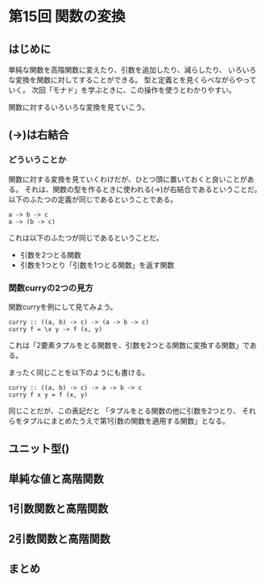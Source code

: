 第15回 関数の変換
=================

はじめに
--------

単純な関数を高階関数に変えたり、引数を追加したり、減らしたり、
いろいろな変換を関数に対してすることができる。
型と定義とを見くらべながらやっていく。
次回「モナド」を学ぶときに、この操作を使うとわかりやすい。

関数に対するいろいろな変換を見ていこう。

(->)は右結合
------------

### どういうことか

関数に対する変換を見ていくわけだが、ひとつ頭に置いておくと良いことがある。
それは、関数の型を作るときに使われる(->)が右結合であるということだ。
以下のふたつの定義が同じであるということである。

    a -> b -> c
    a -> (b -> c)

これは以下のふたつが同じであるということだ。

* 引数を2つとる関数
* 引数を1つとり「引数を1つとる関数」を返す関数

### 関数curryの2つの見方

関数curryを例にして見てみよう。

    curry :: ((a, b) -> c) -> (a -> b -> c)
    curry f = \x y -> f (x, y)

これは「2要素タプルをとる関数を、引数を2つとる関数に変換する関数」である。

まったく同じことを以下のようにも書ける。

    curry :: ((a, b) -> c) -> a -> b -> c
    curry f x y = f (x, y)

同じことだが、この表記だと
「タプルをとる関数の他に引数を2つとり、
それらをタプルにまとめたうえで第1引数の関数を適用する関数」となる。

ユニット型()
------------

単純な値と高階関数
------------------

1引数関数と高階関数
-------------------

2引数関数と高階関数
-------------------

まとめ
------

